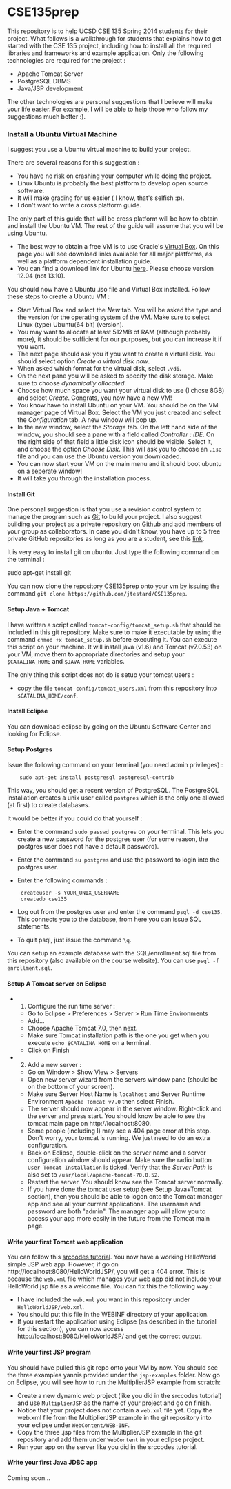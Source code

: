 CSE135prep
==========

This repository is to help UCSD CSE 135 Spring 2014 students for their project. 
What follows is a walkthrough for students that explains how to get started with the CSE 135 project, including how to install all the required libraries and frameworks and example application. 
Only the following technologies are required for the project :

 - Apache Tomcat Server
 - PostgreSQL DBMS
 - Java/JSP development
 
The other technologies are personal suggestions that I believe will make your life easier. 
For example, I will be able to help those who follow my suggestions much better :).

### Install a Ubuntu Virtual Machine

I suggest you use a Ubuntu virtual machine to build your project. 

There are several reasons for this suggestion :
 
 - You have no risk on crashing your computer while doing the project.
 - Linux Ubuntu is probably the best platform to develop open source software.
 - It will make grading for us easier ( I know, that's selfish :p). 
 - I don't want to write a cross platform guide.

The only part of this guide that will be cross platform will be how to obtain and install the Ubuntu VM. The rest of the guide will assume that you will be using Ubuntu.

 - The best way to obtain a free VM is to use Oracle's [Virtual Box](https://www.virtualbox.org/wiki/Downloads). On this page you will see download links available for all major platforms, as well as a platform dependent installation guide.
 - You can find a download link for Ubuntu [here](http://www.ubuntu.com/download/desktop). Please choose version 12.04 (not 13.10).
 
You should now have a Ubuntu .iso file and Virtual Box installed. Follow these steps to create a Ubuntu VM :

 - Start Virtual Box and select the *New* tab. You will be asked the type and the version for the operating system of the VM. Make sure to select Linux (type) Ubuntu(64 bit) (version).
 - You may want to allocate at least 512MB of RAM (although probably more), it should be sufficient for our purposes, but you can increase it if you want.
 - The next page should ask you if you want to create a virtual disk. You should select option *Create a virtual disk now*.
 - When asked which format for the virtual disk, select `.vdi`.
 - On the next pane you will be asked to specify the disk storage. Make sure to choose *dynamically allocated*.
 - Choose how much space you want your virtual disk to use (I chose 8GB) and select *Create*. Congrats, you now have a new VM!
 - You know have to install Ubuntu on your VM. You should be on the VM manager page of Virtual Box. Select the VM you just created and select the *Configuration* tab. A new window will pop up.
 - In the new window, select the *Storage* tab. On the left hand side of the window, you should see a pane with a field called *Controller : IDE*. On the right side of that field a little disk icon should be visible. Select it, and choose the option *Choose Disk*. This will ask you to choose an `.iso` file and you can use the Ubuntu version you downloaded. 
 - You can now start your VM on the main menu and it should boot ubuntu on a seperate window!
 - It will take you through the installation process.


#### Install Git

One personal suggestion is that you use a revision control system to manage the program such as [Git](http://git-scm.com/) to build your project.
I also suggest building your project as a private repository on [Github](https://github.com/) and add members of your group as collaborators.
In case you didn't know, you have up to 5 free private GitHub repositories as long as you are a student, see this [link](https://education.github.com/).

It is very easy to install git on ubuntu. Just type the following command on the terminal :

   sudo apt-get install git

You can now clone the repository CSE135prep onto your vm by issuing the command `git clone https://github.com/jtestard/CSE135prep`.

#### Setup Java + Tomcat

I have written a script called `tomcat-config/tomcat_setup.sh` that should be included in this git repository. Make sure to make it executable by using the command `chmod +x tomcat_setup.sh` before executing it. You can execute this script on your machine.
It will install java (v1.6) and Tomcat (v7.0.53) on your VM, move them to appropriate directories and setup your `$CATALINA_HOME` and `$JAVA_HOME` variables.

The only thing this script does not do is setup your tomcat users :
 - copy the file `tomcat-config/tomcat_users.xml` from this repository into `$CATALINA_HOME/conf`.

#### Install Eclipse

You can download eclipse by going on the Ubuntu Software Center and looking for Eclipse.

#### Setup Postgres

Issue the following command on your terminal (you need admin privileges) :

        sudo apt-get install postgresql postgresql-contrib

This way, you should get a recent version of PostgreSQL.
The PostgreSQL installation creates a unix user called `postgres` which is the only one allowed (at first) to create databases. 

It would be better if you could do that yourself :
 - Enter the command `sudo passwd postgres` on your terminal. This lets you create a new password for the postgres user (for some reason, the postgres user does not have a default password).
 - Enter the command `su postgres` and use the password to login into the postgres user.
 - Enter the following commands :

        createuser -s YOUR_UNIX_USERNAME
        createdb cse135

 - Log out from the postgres user and enter the command `psql -d cse135`. This connects you to the database, from here you can issue SQL statements.
 - To quit psql, just issue the command `\q`.
 
You can setup an example database with the SQL/enrollment.sql file from this repository (also available on the course website). You can use `psql -f enrollment.sql`.

#### Setup A Tomcat server on Eclipse

  - 1. Configure the run time server :
    - Go to Eclipse > Preferences > Server > Run Time Environments
    - Add...
    - Choose Apache Tomcat 7.0, then next.
    - Make sure Tomcat installation path is the one you get when you execute `echo $CATALINA_HOME` on a terminal.
    - Click on Finish 
  - 2. Add a new server :
    - Go on Window > Show View > Servers
    - Open new server wizard from the servers window pane (should be on the bottom of your screen).
    - Make sure Server Host Name is `localhost` and Server Runtime Environment `Apache Tomcat v7.0` then select Finish.
    - The server should now appear in the server window. Right-click and the server and press start. You should know be able to see the tomcat main page on http://localhost:8080.
    - Some people (including I) may see a 404 page error at this step. Don't worry, your tomcat is running. We just need to do an extra configuration.
    - Back on Eclipse, double-click on the server name and a server configuration window should appear. Make sure the radio button `User Tomcat Installation` is ticked. Verify that the *Server Path* is also set to `/usr/local/apache-tomcat-70.0.52`.
    - Restart the server. You should know see the Tomcat server normally.
    - If you have done the tomcat user setup (see Setup Java+Tomcat section), then you should be able to logon onto the Tomcat manager app and see all your current applications. The username and password are both "admin". The manager app will allow you to access your app more easily in the future from the Tomcat main page.

#### Write your first Tomcat web application
You can follow this [srccodes tutorial](http://www.srccodes.com/p/article/2/JSP-Hello-World-Program-using-Eclipse-IDE-and-Tomcat-web-server).
You now have a working HelloWorld simple JSP web app. However, if go on http://localhost:8080/HelloWorldJSP/, you will get a 404 error. 
This is because the `web.xml` file which manages your web app did not include your HelloWorld.jsp file as a welcome file.
You can fix this the following way : 
 
 - I have included the `web.xml` you want in this repository under `HelloWorldJSP/web.xml`. 
 - You should put this file in the WEBINF directory of your application. 
 - If you restart the application using Eclipse (as described in the tutorial for this section), you can now access http://localhost:8080/HelloWorldJSP/ and get the correct output.

#### Write your first JSP program
You should have pulled this git repo onto your VM by now. You should see the three examples yannis provided under the `jsp-examples` folder. 
Now go on Eclipse, you will see how to run the MultiplierJSP example from scratch:
 
 - Create a new dynamic web project (like you did in the srccodes tutorial) and use `MultiplierJSP` as the name of your project and go on finish.
 - Notice that your project does not contain a `web.xml` file yet. Copy the web.xml file from the MultiplierJSP example in the git repository into your eclipse under `WebContent/WEB-INF`.
 - Copy the three .jsp files from the MultiplierJSP example in the git repository and add them under `WebContent` in your eclipse project.
 - Run your app on the server like you did in the srccodes tutorial. 

#### Write your first Java JDBC app
    
Coming soon...